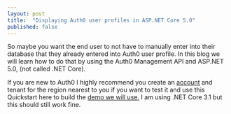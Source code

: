 ```yaml
---
layout: post
title:  "Displaying Auth0 user profiles in ASP.NET Core 5.0"
published: false
---
```


So maybe you want the end user to not have to manually enter into their database that they already entered into Auth0 user profile. In this blog we will learn how to do that by using the Auth0 Management API and ASP.NET 5.0, (not called .NET Core).

If you are new to Auth0 I highly recommend you create an [account](https://auth0.auth0.com/login?state=g6Fo2SBiWDB6SDhqaDBNUzAwWUJLVUdaN3Q5YmNGM2c5b3k3TKN0aWTZIDdJYUd3OWRlUXhlLTBrRkVyclNrQTBfVVRtci1Vd2cxo2NpZNkgYkxSOVQ1YXI2bkZ0RE80ekVyR1hkb3FNQ000aU5aU1Y&client=bLR9T5ar6nFtDO4zErGXdoqMCM4iNZSV&protocol=oauth2&response_type=code&redirect_uri=https%3A%2F%2Fauth0.com%2Fauth%2Fcallback&scope=openid%20profile%20email) and tenant for the region nearest to you if you want to test it and use this Quickstart here to build the [demo we will use.](https://auth0.com/docs/quickstart/webapp/aspnet-core-3/03-authorization) I am using .NET Core 3.1 but this should still work fine. 

